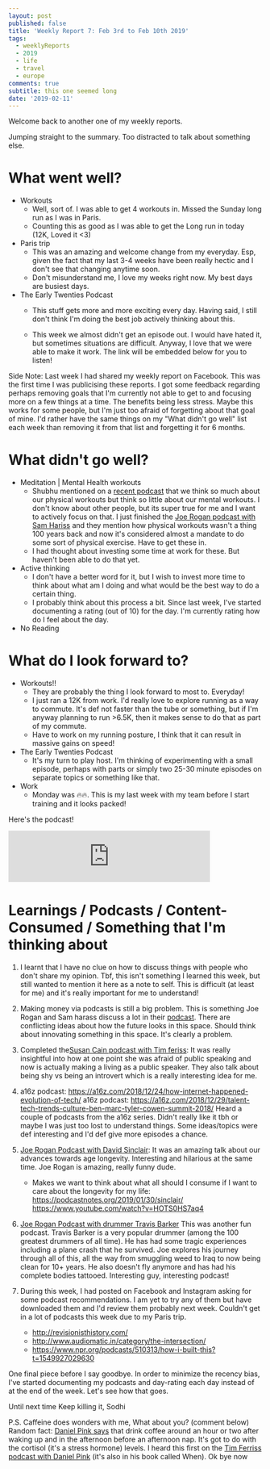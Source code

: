 ```yaml
---
layout: post
published: false
title: 'Weekly Report 7: Feb 3rd to Feb 10th 2019'
tags:
  - weeklyReports
  - 2019
  - life
  - travel
  - europe
comments: true
subtitle: this one seemed long
date: '2019-02-11'
---
```

Welcome back to another one of my weekly reports.

Jumping straight to the summary. Too distracted to talk about something else.

# What went well?
* Workouts
    * Well, sort of. I was able to get 4 workouts in. Missed the Sunday long run as I was in Paris. 
    * Counting this as good as I was able to get the Long run in today (12K, Loved it <3) 
* Paris trip
    * This was an amazing and welcome change from my everyday. Esp, given the fact that my last 3-4 weeks have been really hectic and I don't see that changing anytime soon.
    * Don't misunderstand me, I love my weeks right now. My best days are busiest days.
* The Early Twenties Podcast
    * This stuff gets more and more exciting every day. Having said, I still don't think I'm doing the best job actively thinking about this.
    
    * This week we almost didn't get an episode out. I would have hated it, but sometimes situations are difficult. Anyway, I love that we were able to make it work. The link will be embedded below for you to listen!
    

Side Note: Last week I had shared my weekly report on Facebook. This was the first time I was publicising these reports. I got some feedback regarding perhaps removing goals that I'm currently not able to get to and focusing more on a few things at a time. The benefits being less stress. Maybe this works for some people, but I'm just too afraid of forgetting about that goal of mine. I'd rather have the same things on my "What didn't go well" list each week than removing it from that list and forgetting it for 6 months.

# What didn't go well?
* Meditation | Mental Health workouts
    * Shubhu mentioned on a [recent podcast](https://earlytwenties.co/2019-02-03-episode-7/) that we think so much about our physical workouts but think so little about our mental workouts. I don't know about other people, but its super true for me and I want to actively focus on that. I just finished the [Joe Rogan podcast with Sam Hariss](https://www.youtube.com/watch?v=ZA106wrMUe4) and they mention how physical workouts wasn't a thing 100 years back and now it's considered almost a mandate to do some sort of physical exercise. Have to get these in.
    * I had thought about investing some time at work for these. But haven't been able to do that yet.
* Active thinking
    * I don't have a better word for it, but I wish to invest more time to think about what am I doing and what would be the best way to do a certain thing.
    * I probably think about this process a bit. Since last week, I've started documenting a rating (out of 10) for the day. I'm currently rating how do I feel about the day.
* No Reading

# What do I look forward to?
* Workouts!!
    * They are probably the thing I look forward to most to. Everyday!
    * I just ran a 12K from work. I'd really love to explore running as a way to commute. It's def not faster than the tube or something, but if I'm anyway planning to run >6.5K, then it makes sense to do that as part of my commute.
     * Have to work on my running posture, I think that it can result in massive gains on speed!
* The Early Twenties Podcast
    * It's my turn to play host. I'm thinking of experimenting with a small episode, perhaps with parts or simply two 25-30 minute episodes on separate topics or something like that.
* Work
    * Monday was 🔥🔥. This is my last week with my team before I start training and it looks packed!
   
Here's the podcast!

<iframe src="https://anchor.fm/earlytwenties/embed/episodes/Ep-8-Travel-e35unh" height="102px" width="400px" frameborder="0" scrolling="no"></iframe>

# Learnings / Podcasts / Content-Consumed / Something that I'm thinking about
1. I learnt that I have no clue on how to discuss things with people who don't share my opinion. Tbf, this isn't something I learned this week, but still wanted to mention it here as a note to self.
This is difficult (at least for me) and it's really important for me to understand!

2. Making money via podcasts is still a big problem. This is something Joe Rogan and Sam harass discuss a lot in their [podcast](https://www.youtube.com/watch?v=ZA106wrMUe4). There are conflicting ideas about how the future looks in this space. Should think about innovating something in this space. It's clearly a problem.

2. Completed the[Susan Cain podcast with Tim feriss](https://tim.blog/2019/01/24/susan-cain/): 
It was really insightful into how at one point she was afraid of public speaking and now is actually making a living as a public speaker. They also talk about being shy vs being an introvert which is a really interesting idea for me.

2. a16z podcast: https://a16z.com/2018/12/24/how-internet-happened-evolution-of-tech/
a16z podcast: https://a16z.com/2018/12/29/talent-tech-trends-culture-ben-marc-tyler-cowen-summit-2018/ Heard a couple of podcasts from the a16z series. Didn't really like it tbh or maybe I was just too lost to understand things. Some ideas/topics were def interesting and I'd def give more episodes a chance.

4. [Joe Rogan Podcast with David Sinclair](https://www.youtube.com/watch?v=HOTS0HS7aq4): It was an amazing talk about our advances towards age longevity. Interesting and hilarious at the same time. Joe Rogan is amazing, really funny dude. 
    * Makes we want to think about what all should I consume if I want to care about the longevity for my life: https://podcastnotes.org/2019/01/30/sinclair/ https://www.youtube.com/watch?v=HOTS0HS7aq4
5. [Joe Rogan Podcast with drummer Travis Barker](https://www.youtube.com/watch?v=Hf8aG4sK4XE) 
    This was another fun podcast. Travis Barker is a very popular drummer (among the 100 greatest drummers of all time). He has had some tragic experiences including a plane crash that he survived. Joe explores his journey through all of this, all the way from smuggling weed to Iraq to now being clean for 10+ years. He also doesn't fly anymore and has had his complete bodies tattooed. Interesting guy, interesting podcast!

6. During this week, I had posted on Facebook and Instagram asking for some podcast recommendations. I am yet to try any of them but have downloaded them and I'd review them probably next week. Couldn't get in a lot of podcasts this week due to my Paris trip.
    * http://revisionisthistory.com/
    * http://www.audiomatic.in/category/the-intersection/
    * https://www.npr.org/podcasts/510313/how-i-built-this?t=1549927029630
   

One final piece before I say goodbye. In order to minimize the recency bias, I've started documenting my podcasts and day-rating each day instead of at the end of the week. Let's see how that goes.

Until next time
Keep killing it,
Sodhi

P.S. Caffeine does wonders with me, What about you? (comment below)
Random fact: [Daniel Pink says](https://www.danpink.com/pinkcast/pinkcast-2-15-this-is-when-you-should-drink-coffee/) that drink coffee around an hour or two after waking up and in the afternoon before an afternoon nap. It's got to do with the cortisol (it's a stress hormone) levels. I heard this first on the [Tim Ferriss podcast with Daniel Pink](https://tim.blog/2018/03/25/daniel-pink/) (it's also in his book called When). Ok bye now
